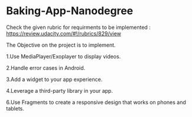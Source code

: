 # Baking-App-Nanodegree

Check the given rubric for requirments to be implemented :
https://review.udacity.com/#!/rubrics/829/view

The Objective on the project is to implement.

1.Use MediaPlayer/Exoplayer to display videos.

2.Handle error cases in Android.

3.Add a widget to your app experience.

4.Leverage a third-party library in your app.

6.Use Fragments to create a responsive design that works on phones and tablets.
